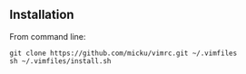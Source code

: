 ## Installation
From command line:

    git clone https://github.com/micku/vimrc.git ~/.vimfiles
    sh ~/.vimfiles/install.sh
